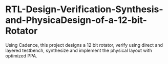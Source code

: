 # RTL-Design-Verification-Synthesis-and-PhysicaDesign-of-a-12-bit-Rotator
Using Cadence, this project designs a 12 bit rotator, verify using direct and layered testbench, synthesize and implement the physical layout with optimized PPA.
